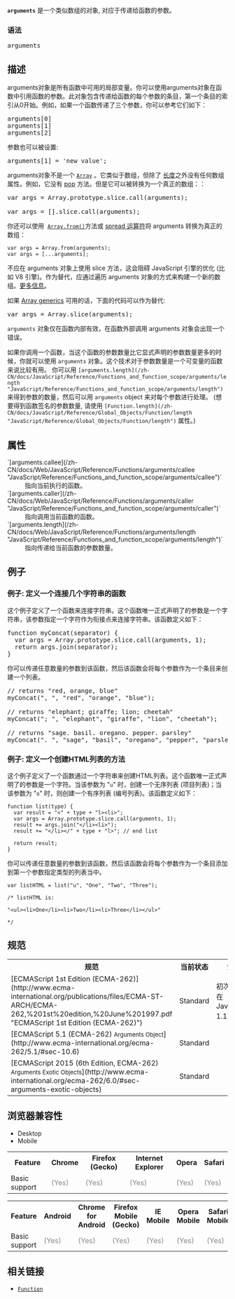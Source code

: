 **`arguments`** 是一个类似数组的对象, 对应于传递给函数的参数。

### 语法

<pre class="syntaxbox">arguments</pre>

## 描述

arguments对象是所有函数中可用的局部变量。你可以使用arguments对象在函数中引用函数的参数。此对象包含传递给函数的每个参数的条目，第一个条目的索引从0开始。例如，如果一个函数传递了三个参数，你可以参考它们如下：

<pre class="brush: js">arguments[0]
arguments[1]
arguments[2]
</pre>

参数也可以被设置:

<pre class="brush: js">arguments[1] = 'new value';</pre>

arguments对象不是一个 [`Array`](/zh-CN/docs/Web/JavaScript/Reference/Array "此页面仍未被本地化, 期待您的翻译!") 。它类似于数组，但除了 [长度](https://developer.mozilla.org/zh-CN/docs/Web/JavaScript/Reference/Functions/arguments/length)之外没有任何数组属性。例如，它没有 [pop](/zh-CN/docs/Web/JavaScript/Reference/Global_Objects/Array/pop "JavaScript/Reference/Global_Objects/Array/pop") 方法。但是它可以被转换为一个真正的数组：：

<pre class="brush: js">var args = Array.prototype.slice.call(arguments); 

var args = [].slice.call(arguments);
</pre>

你还可以使用  [`Array.from()`](/zh-CN/docs/Web/JavaScript/Reference/Global_Objects/Array/from "Array.from() 方法从类似数组或可迭代对象创建一个新的数组实例。")方法或 [spread 运算符](/zh-CN/docs/Web/JavaScript/Reference/Operators/Spread_operator)将 arguments 转换为真正的数组：

    var args = Array.from(arguments);
    var args = [...arguments];

<div class="warning">

不应在 arguments 对象上使用 slice 方法，这会阻碍 JavaScript 引擎的优化 (比如 V8 引擎)。作为替代，应通过遍历 arguments 对象的方式来构建一个新的数组。[更多信息](https://github.com/petkaantonov/bluebird/wiki/Optimization-killers#3-managing-arguments)。

</div>

如果 [Array generics](/zh-CN/docs/Web/JavaScript/Reference/Global_Objects/Array#Array_generic_methods "https://developer.mozilla.org/zh-CN/docs/JavaScript/Reference/Global_Objects/Array#Array_generic_methods") 可用的话，下面的代码可以作为替代:

<pre class="brush: js">var args = Array.slice(arguments);</pre>

`arguments` 对象仅在函数内部有效，在函数外部调用 arguments 对象会出现一个错误。

如果你调用一个函数，当这个函数的参数数量比它显式声明的参数数量更多的时候，你就可以使用 `arguments` 对象。这个技术对于参数数量是一个可变量的函数来说比较有用。 你可以用 `[arguments.length](/zh-CN/docs/JavaScript/Reference/Functions_and_function_scope/arguments/length "JavaScript/Reference/Functions_and_function_scope/arguments/length")` 来得到参数的数量，然后可以用 `arguments` object 来对每个参数进行处理。 (想要得到函数签名的参数数量, 请使用 `[Function.length](/zh-CN/docs/JavaScript/Reference/Global_Objects/Function/length "JavaScript/Reference/Global_Objects/Function/length")` 属性。)

## 属性

<dl>

<dt>`[arguments.callee](/zh-CN/docs/Web/JavaScript/Reference/Functions/arguments/callee "JavaScript/Reference/Functions_and_function_scope/arguments/callee")`</dt>

<dd>指向当前执行的函数。</dd>

<dt>`[arguments.caller](/zh-CN/docs/Web/JavaScript/Reference/Functions/arguments/caller "JavaScript/Reference/Functions_and_function_scope/arguments/caller")`<span title="This is an obsolete API and is no longer guaranteed to work."></span></dt>

<dd>指向调用当前函数的函数。</dd>

<dt>`[arguments.length](/zh-CN/docs/Web/JavaScript/Reference/Functions/arguments/length "JavaScript/Reference/Functions_and_function_scope/arguments/length")`</dt>

<dd>指向传递给当前函数的参数数量。</dd>

</dl>

## 例子

### 例子: 定义一个连接几个字符串的函数

这个例子定义了一个函数来连接字符串。这个函数唯一正式声明了的参数是一个字符串，该参数指定一个字符作为衔接点来连接字符串。该函数定义如下：

<pre class="brush:js">function myConcat(separator) {
  var args = Array.prototype.slice.call(arguments, 1);
  return args.join(separator);
}</pre>

你可以传递任意数量的参数到该函数，然后该函数会将每个参数作为一个条目来创建一个列表。

<pre class="brush:js">// returns "red, orange, blue"
myConcat(", ", "red", "orange", "blue");

// returns "elephant; giraffe; lion; cheetah"
myConcat("; ", "elephant", "giraffe", "lion", "cheetah");

// returns "sage. basil. oregano. pepper. parsley"
myConcat(". ", "sage", "basil", "oregano", "pepper", "parsley");</pre>

### 例子: 定义一个创建HTML列表的方法

这个例子定义了一个函数通过一个字符串来创建HTML列表。这个函数唯一正式声明了的参数是一个字符。当该参数为 "`u`" 时，创建一个无序列表 (项目列表)；当该参数为 "`o`" 时，则创建一个有序列表 (编号列表)。该函数定义如下：

    function list(type) {
      var result = "<" + type + "l><li>";
      var args = Array.prototype.slice.call(arguments, 1);
      result += args.join("</li><li>");
      result += "</li></" + type + "l>"; // end list

      return result;
    }

你可以传递任意数量的参数到该函数，然后该函数会将每个参数作为一个条目添加到第一个参数指定类型的列表当中。

    var listHTML = list("u", "One", "Two", "Three");

    /* listHTML is:

    "<ul><li>One</li><li>Two</li><li>Three</li></ul>"

    */

## 规范

<table class="standard-table">

<tbody>

<tr>

<th scope="col">规范</th>

<th scope="col">当前状态</th>

<th scope="col">注释</th>

</tr>

<tr>

<td>[ECMAScript 1st Edition (ECMA-262)](http://www.ecma-international.org/publications/files/ECMA-ST-ARCH/ECMA-262,%201st%20edition,%20June%201997.pdf "ECMAScript 1st Edition (ECMA-262)")</td>

<td><span class="spec-Standard">Standard</span></td>

<td>初次定义。 在JavaScript 1.1中实现</td>

</tr>

<tr>

<td>[ECMAScript 5.1 (ECMA-262)  
<small lang="zh-CN">Arguments Object</small>](http://www.ecma-international.org/ecma-262/5.1/#sec-10.6)</td>

<td><span class="spec-Standard">Standard</span></td>

<td> </td>

</tr>

<tr>

<td>[ECMAScript 2015 (6th Edition, ECMA-262)  
<small lang="zh-CN">Arguments Exotic Objects</small>](http://www.ecma-international.org/ecma-262/6.0/#sec-arguments-exotic-objects)</td>

<td><span class="spec-Standard">Standard</span></td>

<td> </td>

</tr>

</tbody>

</table>

## 浏览器兼容性

<div class="htab"><a id="AutoCompatibilityTable" name="AutoCompatibilityTable"></a>

*   <a>Desktop</a>
*   <a>Mobile</a>

</div>

<div id="compat-desktop">

<table class="compat-table">

<tbody>

<tr>

<th>Feature</th>

<th>Chrome</th>

<th>Firefox (Gecko)</th>

<th>Internet Explorer</th>

<th>Opera</th>

<th>Safari</th>

</tr>

<tr>

<td>Basic support</td>

<td><span title="Please update this with the earliest version of support." style="color: #888;">(Yes)</span></td>

<td><span title="Please update this with the earliest version of support." style="color: #888;">(Yes)</span></td>

<td><span title="Please update this with the earliest version of support." style="color: #888;">(Yes)</span></td>

<td><span title="Please update this with the earliest version of support." style="color: #888;">(Yes)</span></td>

<td><span title="Please update this with the earliest version of support." style="color: #888;">(Yes)</span></td>

</tr>

</tbody>

</table>

</div>

<div id="compat-mobile">

<table class="compat-table">

<tbody>

<tr>

<th>Feature</th>

<th>Android</th>

<th>Chrome for Android</th>

<th>Firefox Mobile (Gecko)</th>

<th>IE Mobile</th>

<th>Opera Mobile</th>

<th>Safari Mobile</th>

</tr>

<tr>

<td>Basic support</td>

<td><span title="Please update this with the earliest version of support." style="color: #888;">(Yes)</span></td>

<td><span title="Please update this with the earliest version of support." style="color: #888;">(Yes)</span></td>

<td><span title="Please update this with the earliest version of support." style="color: #888;">(Yes)</span></td>

<td><span title="Please update this with the earliest version of support." style="color: #888;">(Yes)</span></td>

<td><span title="Please update this with the earliest version of support." style="color: #888;">(Yes)</span></td>

<td><span title="Please update this with the earliest version of support." style="color: #888;">(Yes)</span></td>

</tr>

</tbody>

</table>

</div>

## 相关链接

*   [`Function`](/zh-CN/docs/Web/JavaScript/Reference/Function "此页面仍未被本地化, 期待您的翻译!")